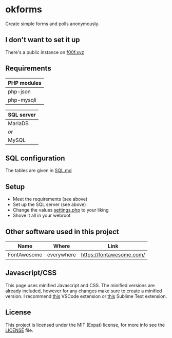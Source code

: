 # okforms

Create simple forms and polls anonymously.

## I don't want to set it up
There's a public instance on [f00f.xyz](https://okforms.f00f.xyz)

## Requirements

| PHP modules |
| ----------- |
| php-json    |
| php-mysqli  |

| SQL server |
| ---------- |
| MariaDB    |
| *or*       |
| MySQL      |

## SQL configuration
The tables are given in [SQL.md](SQL.md)  

## Setup
* Meet the requirements (see above)
* Set up the SQL server (see above)
* Change the values [settings.php](settings.php) to your liking
* Shove it all in your webroot

## Other software used in this project
| Name | Where | Link |
| ---- | ----- | ---- |
| FontAwesome | everywhere | https://fontawesome.com/ |

## Javascript/CSS
This page uses minified Javascript and CSS. The minified versions are already included, however for any changes make sure to create a minified version. I recommend [this](https://marketplace.visualstudio.com/items?itemName=olback.es6-css-minify) VSCode extension or [this](https://packagecontrol.io/packages/Minifier) Sublime Text extension.

## License
This project is licensed under the MIT (Expat) license, for more info see the [LICENSE](LICENSE.md) file.
